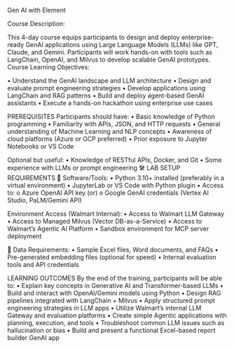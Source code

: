Gen AI with Element 



Course Description: 


This 4-day course equips participants to design and deploy enterprise-ready GenAI applications using Large Language Models (LLMs) like GPT, Claude, and Gemini. Participants will work hands-on with tools such as LangChain, OpenAI, and Milvus to develop scalable GenAI prototypes.
Course Learning Objectives: 



•	Understand the GenAI landscape and LLM architecture
•	Design and evaluate prompt engineering strategies
•	Develop applications using LangChain and RAG patterns
•	Build and deploy agent-based GenAI assistants
•	Execute a hands-on hackathon using enterprise use cases




PREREQUISITES
Participants should have:
•	Basic knowledge of Python programming
•	Familiarity with APIs, JSON, and HTTP requests
•	General understanding of Machine Learning and NLP concepts
•	Awareness of cloud platforms (Azure or GCP preferred)
•	Prior exposure to Jupyter Notebooks or VS Code



Optional but useful:
•	Knowledge of RESTful APIs, Docker, and Git
•	Some experience with LLMs or prompt engineering
🛠️ LAB SETUP REQUIREMENTS
🔧 Software/Tools:
•	Python 3.10+ installed (preferably in a virtual environment)
•	JupyterLab or VS Code with Python plugin
•	Access to:
o	Azure OpenAI API key (or)
o	Google GenAI credentials (Vertex AI Studio, PaLM/Gemini API)



Environment Access (Walmart Internal):
•	Access to Walmart LLM Gateway
•	Access to Managed Milvus (Vector DB-as-a-Service)
•	Access to Walmart’s Agentic AI Platform
•	Sandbox environment for MCP server deployment




📁 Data Requirements:
•	Sample Excel files, Word documents, and FAQs
•	Pre-generated embedding files (optional for speed)
•	Internal evaluation tools and API credentials

 
 
 
 
 LEARNING OUTCOMES
By the end of the training, participants will be able to:
•	Explain key concepts in Generative AI and Transformer-based LLMs
•	Build and interact with OpenAI/Gemini models using Python
•	Design RAG pipelines integrated with LangChain + Milvus
•	Apply structured prompt engineering strategies in LLM apps
•	Utilize Walmart’s internal LLM Gateway and evaluation platforms
•	Create simple Agentic applications with planning, execution, and tools
•	Troubleshoot common LLM issues such as hallucination or bias
•	Build and present a functional Excel-based report builder GenAI app

